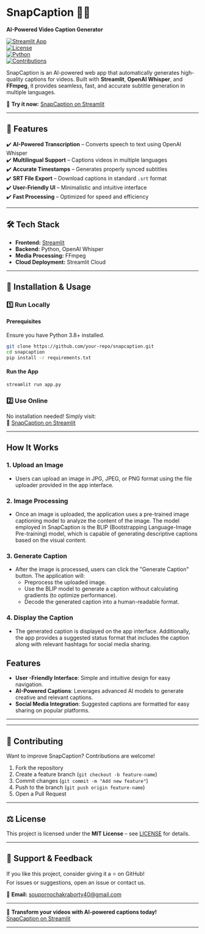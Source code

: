 # SnapCaption 🎥✨  
**AI-Powered Video Caption Generator**  

[![Streamlit App](https://img.shields.io/badge/Streamlit-Live%20App-red?logo=streamlit)](https://snapcaption.streamlit.app/)  
[![License](https://img.shields.io/github/license/your-repo/snapcaption)](LICENSE)  
[![Python](https://img.shields.io/badge/Python-3.8%2B-blue?logo=python)](https://www.python.org/)  
[![Contributions](https://img.shields.io/badge/Contributions-Welcome-brightgreen)](#contributing)  

SnapCaption is an AI-powered web app that automatically generates high-quality captions for videos. Built with **Streamlit**, **OpenAI Whisper**, and **FFmpeg**, it provides seamless, fast, and accurate subtitle generation in multiple languages.  

🚀 **Try it now:** [SnapCaption on Streamlit](https://snapcaption.streamlit.app/)  

---

## 🎯 Features  
✔️ **AI-Powered Transcription** – Converts speech to text using OpenAI Whisper  
✔️ **Multilingual Support** – Captions videos in multiple languages  
✔️ **Accurate Timestamps** – Generates properly synced subtitles  
✔️ **SRT File Export** – Download captions in standard `.srt` format  
✔️ **User-Friendly UI** – Minimalistic and intuitive interface  
✔️ **Fast Processing** – Optimized for speed and efficiency  

---

## 🛠️ Tech Stack  
- **Frontend:** [Streamlit](https://streamlit.io/)  
- **Backend:** Python, OpenAI Whisper  
- **Media Processing:** FFmpeg  
- **Cloud Deployment:** Streamlit Cloud  

---

## 🚀 Installation & Usage  

### 1️⃣ **Run Locally**  
#### Prerequisites  
Ensure you have Python 3.8+ installed.  

```bash
git clone https://github.com/your-repo/snapcaption.git  
cd snapcaption  
pip install -r requirements.txt  
```

#### Run the App  
```bash
streamlit run app.py  
```

### 2️⃣ **Use Online**  
No installation needed! Simply visit:  
🔗 [SnapCaption on Streamlit](https://snapcaption.streamlit.app/)  

---

## How It Works

### 1. Upload an Image
- Users can upload an image in JPG, JPEG, or PNG format using the file uploader provided in the app interface.

### 2. Image Processing
- Once an image is uploaded, the application uses a pre-trained image captioning model to analyze the content of the image. The model employed in SnapCaption is the BLIP (Bootstrapping Language-Image Pre-training) model, which is capable of generating descriptive captions based on the visual content.

### 3. Generate Caption
- After the image is processed, users can click the "Generate Caption" button. The application will:
  - Preprocess the uploaded image.
  - Use the BLIP model to generate a caption without calculating gradients (to optimize performance).
  - Decode the generated caption into a human-readable format.

### 4. Display the Caption
- The generated caption is displayed on the app interface. Additionally, the app provides a suggested status format that includes the caption along with relevant hashtags for social media sharing.

## Features
- **User -Friendly Interface**: Simple and intuitive design for easy navigation.
- **AI-Powered Captions**: Leverages advanced AI models to generate creative and relevant captions.
- **Social Media Integration**: Suggested captions are formatted for easy sharing on popular platforms.

---

<!--## 📸 Screenshots  
![SnapCaption UI](https://your-image-url.com/screenshot.jpg)  -->

---

## 🤝 Contributing  
Want to improve SnapCaption? Contributions are welcome!  

1. Fork the repository  
2. Create a feature branch (`git checkout -b feature-name`)  
3. Commit changes (`git commit -m "Add new feature"`)  
4. Push to the branch (`git push origin feature-name`)  
5. Open a Pull Request  

---

## ⚖️ License  
This project is licensed under the **MIT License** – see [LICENSE](LICENSE) for details.  

---

## 🌟 Support & Feedback  
If you like this project, consider giving it a ⭐ on GitHub!  
For issues or suggestions, open an issue or contact us.  

📩 **Email:** soupornochakraborty40@gmail.com 

---

🚀 **Transform your videos with AI-powered captions today!**  
[SnapCaption on Streamlit](https://snapcaption.streamlit.app/)  

---
